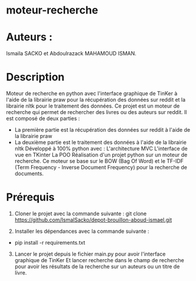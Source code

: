 # moteur-recherche
# Auteurs :
Ismaila SACKO et Abdoulrazack MAHAMOUD ISMAN.
# Description
Moteur de recherche en python avec l'interface graphique de TinKer à l'aide de la librairie praw pour la récupération des données sur reddit et la librairie nltk pour le traitement des données.
Ce projet est un moteur de recherche qui permet de rechercher des livres ou des auteurs sur reddit. Il est composé de deux parties :
- La première partie est la récupération des données sur reddit à l'aide de la librairie praw
- La deuxième partie est le traitement des données à l'aide de la librairie nltk
Développé à 100% python avec :
L'architecture MVC
L'interface de vue en TKinter
La POO
Réalisation d'un projet python sur un moteur de recherche. Ce moteur se base sur le BOW 
(Bag Of Word) et le TF-IDF (Term Frequency - Inverse Document Frequency) pour la recherche de documents.

# Prérequis
1. Cloner le projet avec la commande suivante : 
git clone https://github.com/IsmalSacko/depot-brouillon-aboud-ismael.git

2. Installer les dépendances avec la commande suivante :
- pip install -r requirements.txt
3. Lancer le projet depuis le fichier main.py pour avoir l'interface graphique de TinKer
Et lancer recherche dans le champ de recherche pour avoir les résultats de la recherche sur un auteurs ou un titre de livre.


